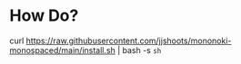 # How Do?

curl https://raw.githubusercontent.com/jjshoots/mononoki-monospaced/main/install.sh | bash -s
```sh```
